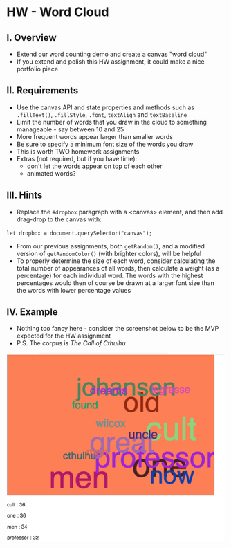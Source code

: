# HW - Word Cloud

## I. Overview
- Extend our word counting demo and create a canvas "word cloud" 
- If you extend and polish this HW assignment, it could make a nice portfolio piece

## II. Requirements

- Use the canvas API and state properties and methods such as `.fillText()`, `.fillStyle`, `.font`, `textAlign` and `textBaseline`
- Limit the number of words that you draw in the cloud to something manageable - say between 10 and 25
- More frequent words appear larger than smaller words
- Be sure to specify a minimum font size of the words you draw
- This is worth TWO homework assignments
- Extras (not required, but if you have time):
  - don't let the words appear on top of each other 
  - animated words?
  
## III. Hints
- Replace the `#dropbox` paragraph with a &lt;canvas> element, and then add drag-drop to the canvas with: 

`let dropbox = document.querySelector("canvas");`

- From our previous assignments, both `getRandom()`, and a modified version of `getRandomColor()` (with brighter colors), will be helpful
- To properly determine the size of each word, consider calculating the total number of appearances of all words, then calculate a weight (as a percentage) for each individual word. The words with the highest percentages would then of course be drawn at a larger font size than the words with lower percentage values 
  
## IV. Example
  - Nothing too fancy here - consider the screenshot below to be the MVP expected for the HW assignment
  - P.S. The corpus is *The Call of Cthulhu*
  
  ![screenshot](_images/HW-word-cloud-1.png)
